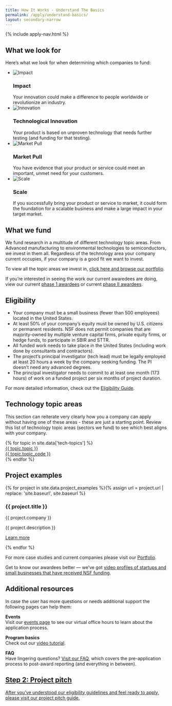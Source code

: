 ```yaml
---
title: How It Works - Understand The Basics
permalink: /apply/understand-basics/
layout: secondary-narrow
---
```

{% include apply-nav.html %}
<section class="usa-section two-column-content-block full-bleed-bg">
  <div class="two-column-content-block__col">
    <h2>What we look for</h2>
    <p>Here’s what we look for when determining which companies to fund:</p>
    <ul class="two-column-content-block__list">
      <li>
        <img src="{{ site.baseurl }}/assets/img/icons/icon-impact.svg" alt="Impact">
        <span class="two-column-content-block__list-content">
          <h3 class="two-column-content-block__list-title">Impact</h3>
          Your innovation could make a difference to people worldwide or revolutionize an industry.
        </span>
      </li>
      <li>
        <img src="{{ site.baseurl }}/assets/img/icons/icon-innovation.svg" alt="Innovation" class="two-column-content-block__icon-wide">
        <span class="two-column-content-block__list-content">
          <h3 class="two-column-content-block__list-title">Technological Innovation</h3>
          Your product is based on unproven technology that needs further testing (and funding for that testing).
        </span>
      </li>
      <li>
        <img src="{{ site.baseurl }}/assets/img/icons/icon-market-pull.svg" alt="Market Pull">
        <span class="two-column-content-block__list-content">
          <h3 class="two-column-content-block__list-title">Market Pull</h3>
          You have evidence that your product or service could meet an important, unmet need for your customers.
        </span>
      </li>
      <li>
        <img src="{{ site.baseurl }}/assets/img/icons/icon-scale.svg" alt="Scale">
        <span class="two-column-content-block__list-content">
          <h3 class="two-column-content-block__list-title">Scale</h3>
          If you successfully bring your product or service to market, it could form the foundation for a scalable business and make a large impact in your target market.
        </span>
      </li>
    </ul>
  </div>
  <div class="two-column-content-block__col">
    <h2>What we fund</h2>
    <p>We fund research in a multitude of different technology topic areas. From Advanced manufacturing to environmental technologies to semiconductors, we invest in them all. Regardless of the technology area your company current occupies, if your company is a good fit we want to invest.</p>
    <p>To view all the topic areas we invest in, <a href="#">click here and browse our portfolio</a>.</p>
    <p>If you’re interested in seeing the work our current awaredees are doing, view our current <a href="#">phase 1 awardees</a> or current <a href="#">phase II awardees</a>.</p>
  </div>
</section>

<h2>Eligibility</h2>

<ul>
  <li>Your company must be a small business (fewer than 500 employees) located in the United States.</li>
  <li>At least 50% of your company’s equity must be owned by U.S. citizens or permanent residents. NSF does not permit companies that are majority-owned by multiple venture capital firms, private equity firms, or hedge funds, to participate in SBIR and STTR.</li>
  <li>All funded work needs to take place in the United States (including work done by consultants and contractors).</li>
  <li>The project’s principal investigator (tech lead) must be legally employed at least 20 hours a week by the company seeking funding. The PI doesn’t need any advanced degrees.</li>
  <li>The principal investigator needs to commit to at least one month (173 hours) of work on a funded project per six months of project duration.</li>
</ul>

<p>For more detailed information, check out the <a href="https://www.sbir.gov/faqs/eligibility-requirements">Eligibility Guide</a>.</p>

<section class="usa-section full-bleed-bg">
  <h2>Technology topic areas</h2>

  <p>This section can reiterate very clearly how you a company can apply without having one of these areas - these are just a starting point. Review this list of technology topic areas (sectors we fund) to see which best aligns with your company.</p>

  <div class="topic-grid">{% for topic in site.data['tech-topics'] %}
    <a href="{{ site.baseurl }}{{ topic.permalink }}">
      <div class="topic-grid__name">{{ topic.topic }}</div>
      <div class="topic-grid__abbr">{{ topic.topic_code }}</div>
    </a>
  {% endfor %}</div>
</section>

<h2>Project examples</h2>

<div class="project-cards">{% for project in site.data.project_examples %}{% assign url = project.url | replace: 'site.baseurl', site.baseurl %}
  <div class="project-cards__single project-cards__single--bg" {% if project.img %}style="background-image: url('{{ site.baseurl }}{{ project.img }}');"{% endif %}>
    <div class="project-cards__title">
      <h3>{{ project.title }}</h3>
      <p class="project-cards__company">{{ project.company }}</p>
    </div>
    <div class="project-cards__desc">
      <p>{{ project.description }}</p>
      <p><a href="{{ url }}">Learn more</a></p>
    </div>
  </div>
{% endfor %}</div>

<p>For more case studies and current companies please visit our <a href="{{ site.baseurl }}/portfolio/">Portfolio</a>.</p>

<p>Get to know our awardees better — we’ve got <a href="{{ site.baseurl }}/showcase/">video profiles of startups and small businesses that have received NSF funding</a>.</p>

<section class="usa-section full-bleed-bg">
  <h2>Additional resources</h2>

  <p>In case the user has more questions or needs additional support the following pages can help them:</p>

  <p><b>Events</b>
    <br>Visit our <a href="{{ site.baseurl }}/events/">events page</a> to see our virtual office hours to learn about the application process.</p>

  <p><b>Program basics</b>
    <br>Check out our <a href="https://www.research.gov/common/attachment/Desktop/AcctMgmtSIDVideo3.html">video tutorial</a>.</p>

  <p><b>FAQ</b>
    <br>Have lingering questions? <a href="https://www.nsf.gov/pubs/2021/nsf21060/nsf21060.jsp">Visit our FAQ</a>, which covers the pre-application process to post-award reporting (and everything in between).</p>

  <div class="step-banner">
    <a class="step-banner__content" href="{{ site.baseurl }}/apply/project-pitch/">
      <h2>Step 2: Project pitch</h2>
      <p>After you’ve understood our eligibility guidelines and feel ready to apply, please visit our project pitch guide.</p>
    </a>
  </div>
</section>
